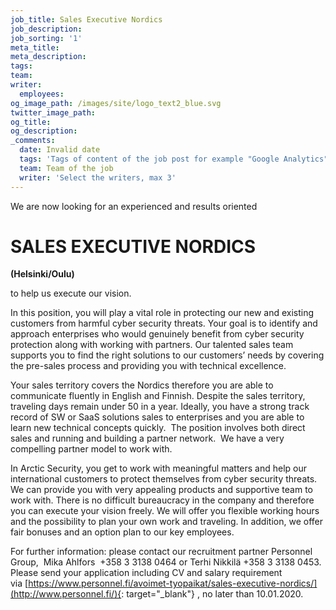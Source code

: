 ```yaml
---
job_title: Sales Executive Nordics
job_description:
job_sorting: '1'
meta_title:
meta_description:
tags:
team:
writer:
  employees:
og_image_path: /images/site/logo_text2_blue.svg
twitter_image_path:
og_title:
og_description:
_comments:
  date: Invalid date
  tags: 'Tags of content of the job post for example "Google Analytics", "GitHub" etc'
  team: Team of the job
  writer: 'Select the writers, max 3'
---
```


We are now looking for an experienced and results oriented

# **SALES EXECUTIVE NORDICS**

**(Helsinki/Oulu)**

to help us execute our vision.

In this position, you will play a vital role in protecting our new and existing customers from harmful cyber security threats. Your goal is to identify and approach enterprises who would genuinely benefit from cyber security protection along with working with partners. Our talented sales team supports you to find the right solutions to our customers’ needs by covering the pre-sales process and providing you with technical excellence.

Your sales territory covers the Nordics therefore you are able to communicate fluently in English and Finnish. Despite the sales territory, traveling days remain under 50 in a year. Ideally, you have a strong track record of SW or SaaS solutions sales to enterprises and you are able to learn new technical concepts quickly. &nbsp;The position involves both direct sales and running and building a partner network.&nbsp; We have a very compelling partner model to work with.

In Arctic Security, you get to work with meaningful matters and help our international customers to protect themselves from cyber security threats. We can provide you with very appealing products and supportive team to work with. There is no difficult bureaucracy in the company and therefore you can execute your vision freely. We will offer you flexible working hours and the possibility to plan your own work and traveling. In addition, we offer fair bonuses and an option plan to our key employees.

For further information: please contact our recruitment partner Personnel Group,&nbsp; Mika Ahlfors&nbsp; +358 3 3138 0464 or Terhi Nikkil&auml; +358 3 3138 0453. Please send your application including CV and salary requirement via&nbsp;[https://www.personnel.fi/avoimet-tyopaikat/sales-executive-nordics/](http://www.personnel.fi/){: target="_blank"}&nbsp;, no later than 10.01.2020.